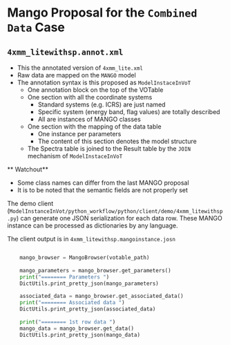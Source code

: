 # Mango Proposal for the `Combined Data` Case


## `4xmm_litewithsp.annot.xml`

- This the annotated version of `4xmm_lite.xml`
- Raw data are mapped on the `MANGO` model
- The annotation syntax is this proposed as `ModelInstaceInVoT`
    - One annotation block on the top of the VOTable
    - One section with all the coordinate systems
        - Standard systems (e.g. ICRS) are just named
        - Specific system (energy band, flag values) are totally described
        - All are instances of MANGO classes
    - One section with the mapping of the data table
        - One instance per parameters
        - The content of this section denotes the model structure
    - The Spectra table is joined to the Result table by the `JOIN` mechanism of `ModelInstaceInVoT`
    
** Watchout** 
- Some class names can differ from the last MANGO proposal
- It is to be noted that the semantic fields are not properly set

The demo client (`ModelInstanceInVot/python_workflow/python/client/demo/4xmm_litewithsp.py`) can generate one JSON serialization for each data row. These MANGO instance can be processed as dictionaries by any language. 
        
The client output is in  `4xmm_litewithsp.mangoinstance.josn`      
```python

    mango_browser = MangoBrowser(votable_path) 
    
    mango_parameters = mango_browser.get_parameters()
    print("======== Parameters ")
    DictUtils.print_pretty_json(mango_parameters)
    
    associated_data = mango_browser.get_associated_data()
    print("======== Associated data ")
    DictUtils.print_pretty_json(associated_data)
    
    print("======== 1st row data ")
    mango_data = mango_browser.get_data()
    DictUtils.print_pretty_json(mango_data)
  ```
